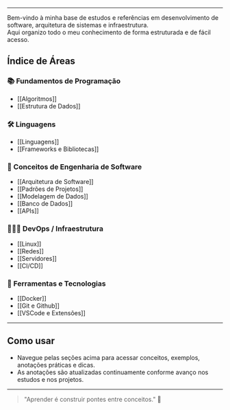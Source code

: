 
---
Bem-vindo à minha base de estudos e referências em desenvolvimento de software, arquitetura de sistemas e infraestrutura.  
Aqui organizo todo o meu conhecimento de forma estruturada e de fácil acesso.

## Índice de Áreas

### 📚 Fundamentos de Programação
- [[Algoritmos]]
- [[Estrutura de Dados]]

### 🛠️ Linguagens
- [[Linguagens]]
- [[Frameworks e Bibliotecas]]

### 🧠 Conceitos de Engenharia de Software
- [[Arquitetura de Software]]
- [[Padrões de Projetos]]
- [[Modelagem de Dados]]
- [[Banco de Dados]]
- [[APIs]]

### 🧑🏽‍💻 DevOps / Infraestrutura
- [[Linux]]
- [[Redes]]
- [[Servidores]]
- [[CI/CD]]

### 🧩 Ferramentas e Tecnologias
- [[Docker]]
- [[Git e Github]]
- [[VSCode e Extensões]]


---

## Como usar
- Navegue pelas seções acima para acessar conceitos, exemplos, anotações práticas e dicas.
- As anotações são atualizadas continuamente conforme avanço nos estudos e nos projetos.

---
> "Aprender é construir pontes entre conceitos." 🌉
